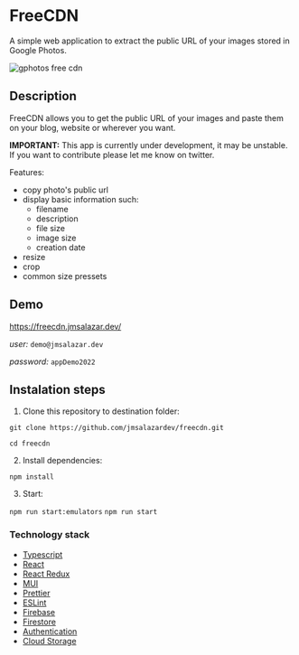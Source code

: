 # FreeCDN

A simple web application to extract the public URL of your images stored in Google Photos.

![gphotos free cdn](https://lh3.googleusercontent.com/Sk5CUG0RWXaEmVGyktEHJOymfWWyRR2jjeucVEbtirrjcYZV2Wvj2z_R0_v5S3CvPSplLdtEVzH1CbR-QrQ9ZWC0RKdi_GnjAR8ir-yUWW596JviVhuUpfrhG_2bdzUgYXomQV-GO_A)


## Description
FreeCDN allows you to get the public URL of your images and paste them on your blog, website or wherever you want.

**IMPORTANT:** This app is currently under development, it may be unstable. If you want to contribute please let me know on twitter.

Features:
- copy photo's public url
- display basic information such:
    - filename
    - description
    - file size
    - image size
    - creation date
- resize
- crop
- common size pressets



## Demo
https://freecdn.jmsalazar.dev/

*user:* `demo@jmsalazar.dev`

*password:* `appDemo2022`



## Instalation steps

1. Clone this repository to destination folder:

`git clone https://github.com/jmsalazardev/freecdn.git`

`cd freecdn`

2. Install dependencies:

`npm install`

3. Start:

`npm run start:emulators`
`npm run start`

<a name="technology"></a>

### Technology stack
- [Typescript](https://www.typescriptlang.org/)
- [React](https://https://reactjs.org/)
- [React Redux](https://react-redux.js.org/)
- [MUI](https://mui.com/)
- [Prettier](https://prettier.io/)
- [ESLint](https://eslint.org/)
- [Firebase](https://firebase.google.com/docs/cli)
- [Firestore](https://firebase.google.com/docs/firestore/)
- [Authentication](https://firebase.google.com/docs/auth/)
- [Cloud Storage](https://firebase.google.com/docs/storage)
